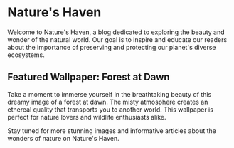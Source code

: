 <!--
Write me markdown content of website with wallpaper:

"A dreamy image of a forest at dawn with a misty atmosphere for a nature or wildlife blog"

The header of the page should not be copy of the text but rather a real content of the website which is using this wallpaper.
-->

<!--font:Montserrat-->

# Nature's Haven

Welcome to Nature's Haven, a blog dedicated to exploring the beauty and wonder of the natural world. Our goal is to inspire and educate our readers about the importance of preserving and protecting our planet's diverse ecosystems.

## Featured Wallpaper: Forest at Dawn

Take a moment to immerse yourself in the breathtaking beauty of this dreamy image of a forest at dawn. The misty atmosphere creates an ethereal quality that transports you to another world. This wallpaper is perfect for nature lovers and wildlife enthusiasts alike.

Stay tuned for more stunning images and informative articles about the wonders of nature on Nature's Haven.
